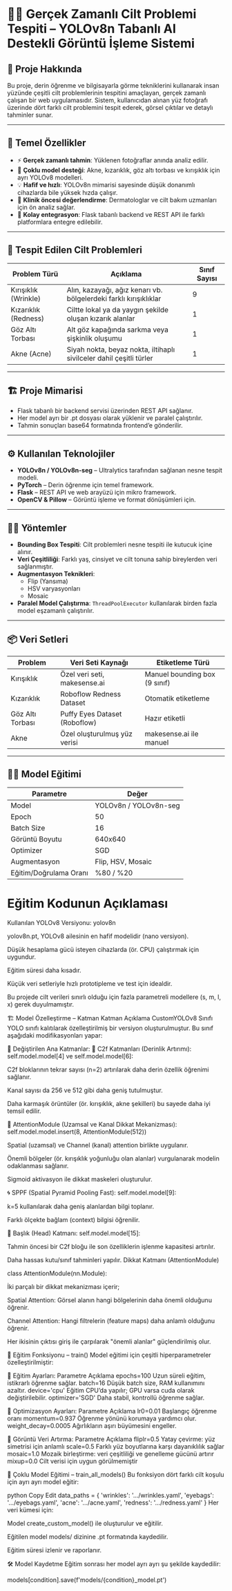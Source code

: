# 👩‍🔬 Gerçek Zamanlı Cilt Problemi Tespiti – YOLOv8n Tabanlı AI Destekli Görüntü İşleme Sistemi

## 🧬 Proje Hakkında
Bu proje, derin öğrenme ve bilgisayarla görme tekniklerini kullanarak insan yüzünde çeşitli cilt problemlerinin tespitini amaçlayan, gerçek zamanlı çalışan bir web uygulamasıdır. Sistem, kullanıcıdan alınan yüz fotoğrafı üzerinde dört farklı cilt problemini tespit ederek, görsel çıktılar ve detaylı tahminler sunar.

---

## 🚀 Temel Özellikler
- ⚡ **Gerçek zamanlı tahmin**: Yüklenen fotoğraflar anında analiz edilir.
- 🧠 **Çoklu model desteği**: Akne, kızarıklık, göz altı torbası ve kırışıklık için ayrı YOLOv8 modelleri.
- 💡 **Hafif ve hızlı**: YOLOv8n mimarisi sayesinde düşük donanımlı cihazlarda bile yüksek hızda çalışır.
- 🧪 **Klinik öncesi değerlendirme**: Dermatologlar ve cilt bakım uzmanları için ön analiz sağlar.
- 🔌 **Kolay entegrasyon**: Flask tabanlı backend ve REST API ile farklı platformlara entegre edilebilir.

---

## 🧠 Tespit Edilen Cilt Problemleri

| Problem Türü          | Açıklama                                                        | Sınıf Sayısı |
|-----------------------|------------------------------------------------------------------|--------------|
| Kırışıklık (Wrinkle)  | Alın, kazayağı, ağız kenarı vb. bölgelerdeki farklı kırışıklıklar| 9            |
| Kızarıklık (Redness)  | Ciltte lokal ya da yaygın şekilde oluşan kızarık alanlar        | 1            |
| Göz Altı Torbası      | Alt göz kapağında sarkma veya şişkinlik oluşumu                 | 1            |
| Akne (Acne)           | Siyah nokta, beyaz nokta, iltihaplı sivilceler dahil çeşitli türler| 1         |

---

## 🏗️ Proje Mimarisi
- Flask tabanlı bir backend servisi üzerinden REST API sağlanır.
- Her model ayrı bir .pt dosyası olarak yüklenir ve paralel çalıştırılır.
- Tahmin sonuçları base64 formatında frontend’e gönderilir.

---

## ⚙️ Kullanılan Teknolojiler

- **YOLOv8n / YOLOv8n-seg** – Ultralytics tarafından sağlanan nesne tespit modeli.
- **PyTorch** – Derin öğrenme için temel framework.
- **Flask** – REST API ve web arayüzü için mikro framework.
- **OpenCV & Pillow** – Görüntü işleme ve format dönüşümleri için.

---

## 🧑‍💻 Yöntemler

- **Bounding Box Tespiti**: Cilt problemleri nesne tespiti ile kutucuk içine alınır.
- **Veri Çeşitliliği**: Farklı yaş, cinsiyet ve cilt tonuna sahip bireylerden veri sağlanmıştır.
- **Augmentasyon Teknikleri**: 
  - Flip (Yansıma)
  - HSV varyasyonları
  - Mosaic
- **Paralel Model Çalıştırma**: `ThreadPoolExecutor` kullanılarak birden fazla model eşzamanlı çalıştırılır.

---

## 📦 Veri Setleri

| Problem | Veri Seti Kaynağı | Etiketleme Türü         |
|--------|--------------------|--------------------------|
| Kırışıklık | Özel veri seti, makesense.ai | Manuel bounding box (9 sınıf) |
| Kızarıklık | Roboflow Redness Dataset | Otomatik etiketleme        |
| Göz Altı Torbası | Puffy Eyes Dataset (Roboflow) | Hazır etiketli               |
| Akne | Özel oluşturulmuş yüz verisi | makesense.ai ile manuel     |

---

## 🏋️‍♂️ Model Eğitimi

| Parametre              | Değer              |
|------------------------|--------------------|
| Model                  | YOLOv8n / YOLOv8n-seg |
| Epoch                  | 50                 |
| Batch Size             | 16                 |
| Görüntü Boyutu         | 640x640            |
| Optimizer              | SGD                |
| Augmentasyon           | Flip, HSV, Mosaic  |
| Eğitim/Doğrulama Oranı | %80 / %20          |


# Eğitim Kodunun Açıklaması
Kullanılan YOLOv8 Versiyonu: yolov8n

yolov8n.pt, YOLOv8 ailesinin en hafif modelidir (nano versiyon).

Düşük hesaplama gücü isteyen cihazlarda (ör. CPU) çalıştırmak için uygundur.

Eğitim süresi daha kısadır.

Küçük veri setleriyle hızlı prototipleme ve test için idealdir.

Bu projede cilt verileri sınırlı olduğu için fazla parametreli modellere (s, m, l, x) gerek duyulmamıştır.

🏗️ Model Özelleştirme – Katman Katman Açıklama
CustomYOLOv8 Sınıfı
YOLO sınıfı kalıtılarak özelleştirilmiş bir versiyon oluşturulmuştur. Bu sınıf aşağıdaki modifikasyonları yapar:

🔧 Değiştirilen Ana Katmanlar:
🔁 C2f Katmanları (Derinlik Artırımı):
self.model.model[4] ve self.model.model[6]:

C2f bloklarının tekrar sayısı (n=2) artırılarak daha derin özellik öğrenimi sağlanır.

Kanal sayısı da 256 ve 512 gibi daha geniş tutulmuştur.

Daha karmaşık örüntüler (ör. kırışıklık, akne şekilleri) bu sayede daha iyi temsil edilir.

🧠 AttentionModule (Uzamsal ve Kanal Dikkat Mekanizması):
self.model.model.insert(8, AttentionModule(512))

Spatial (uzamsal) ve Channel (kanal) attention birlikte uygulanır.

Önemli bölgeler (ör. kırışıklık yoğunluğu olan alanlar) vurgulanarak modelin odaklanması sağlanır.

Sigmoid aktivasyon ile dikkat maskeleri oluşturulur.

🌀 SPPF (Spatial Pyramid Pooling Fast):
self.model.model[9]:

k=5 kullanılarak daha geniş alanlardan bilgi toplanır.

Farklı ölçekte bağlam (context) bilgisi öğrenilir.

🧩 Başlık (Head) Katmanı:
self.model.model[15]:

Tahmin öncesi bir C2f bloğu ile son özelliklerin işlenme kapasitesi artırılır.

Daha hassas kutu/sınıf tahminleri yapılır.
Dikkat Katmanı (AttentionModule)

class AttentionModule(nn.Module):

İki parçalı bir dikkat mekanizması içerir;

Spatial Attention: Görsel alanın hangi bölgelerinin daha önemli olduğunu öğrenir.

Channel Attention: Hangi filtrelerin (feature maps) daha anlamlı olduğunu öğrenir.

Her ikisinin çıktısı giriş ile çarpılarak "önemli alanlar" güçlendirilmiş olur.

🧪 Eğitim Fonksiyonu – train()
Model eğitimi için çeşitli hiperparametreler özelleştirilmiştir:

📌 Eğitim Ayarları:
Parametre	Açıklama
epochs=100	Uzun süreli eğitim, istikrarlı öğrenme sağlar.
batch=16	Düşük batch size, RAM kullanımını azaltır.
device='cpu'	Eğitim CPU’da yapılır; GPU varsa cuda olarak değiştirilebilir.
optimizer='SGD'	Daha stabil, kontrollü öğrenme sağlar.

🔧 Optimizasyon Ayarları:
Parametre	Açıklama
lr0=0.01	Başlangıç öğrenme oranı
momentum=0.937	Öğrenme yönünü korumaya yardımcı olur.
weight_decay=0.0005	Ağırlıkların aşırı büyümesini engeller.

🌈 Görüntü Veri Artırma:
Parametre	Açıklama
fliplr=0.5	Yatay çevirme: yüz simetrisi için anlamlı
scale=0.5	Farklı yüz boyutlarına karşı dayanıklılık sağlar
mosaic=1.0	Mozaik birleştirme: veri çeşitliliği ve genelleme gücünü artırır
mixup=0.0	Cilt verisi için uygun görülmemiştir

🧬 Çoklu Model Eğitimi – train_all_models()
Bu fonksiyon dört farklı cilt koşulu için ayrı ayrı model eğitir:

python
Copy
Edit
data_paths = {
    'wrinkles': '.../wrinkles.yaml',
    'eyebags': '.../eyebags.yaml',
    'acne': '.../acne.yaml',
    'redness': '.../redness.yaml'
}
Her veri kümesi için:

Model create_custom_model() ile oluşturulur ve eğitilir.

Eğitilen model models/ dizinine .pt formatında kaydedilir.

Eğitim süresi izlenir ve raporlanır.

🛠️ Model Kaydetme
Eğitim sonrası her model ayrı ayrı şu şekilde kaydedilir:

models[condition].save(f'models/{condition}_model.pt')


